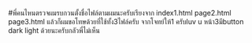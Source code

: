 #พี่คนไหนตรวจผมรบกวนตั้งชื่อไฟล์ตามผมนะครับเรียงจาก index1.html page2.html page3.html  แล้วก็ผมขอโทษด้วยที่ใช้ทั้ง3ไฟล์ครับ จากโจทย์ให้1 ครับluv u หน้า3มีbutton dark light ด้วยนะครับกลัวพี่ไม่เห็น
